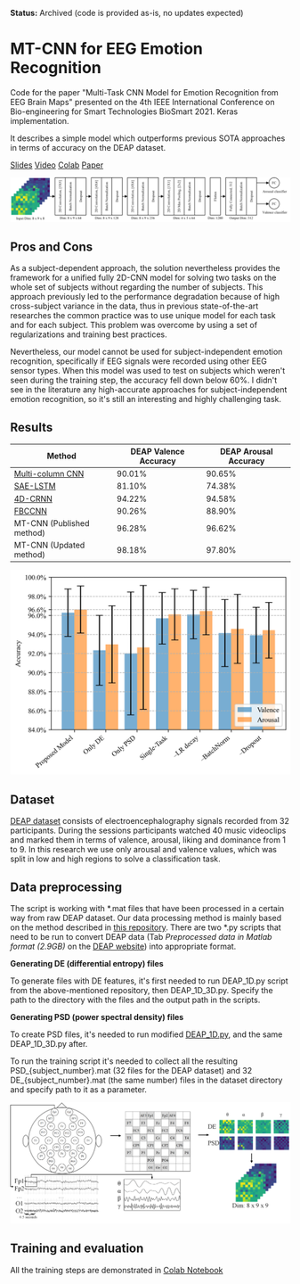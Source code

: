 **Status:** Archived (code is provided as-is, no updates expected)

# MT-CNN for EEG Emotion Recognition
Code for the paper "Multi-Task CNN Model for Emotion Recognition from EEG Brain Maps" presented on the 4th IEEE International Conference on Bio-engineering for Smart Technologies BioSmart 2021. Keras implementation.

It describes a simple model which outperforms previous SOTA approaches in terms of accuracy on the DEAP dataset.

[Slides](https://cntr.click/a1m7LNa) 
[Video](https://cntr.click/rJh8925)
[Colab](https://cntr.click/63kpB43)
[Paper](https://cntr.click/1SVGkjr) 

![Model Structure](graphics/model_structure_hor_tnr.png "Detail of layers composing the Multi-task CNN with input dimension, tensor dimension after each block and output dimension before classification")
## Pros and Cons

As a subject-dependent approach, the solution nevertheless provides the framework for a unified fully 2D-CNN model for solving two tasks on the whole set of subjects without regarding the number of subjects. This approach previously led to the performance degradation because of high cross-subject variance in the data, thus in previous state-of-the-art researches the common practice was to use unique model for each task and for each subject. This problem was overcome by using a set of regularizations and training best practices.

Nevertheless, our model cannot be used for subject-independent emotion recognition, specifically if EEG signals were recorded using other EEG sensor types. When this model was used to test on subjects which weren't seen during the training step, the accuracy fell down below 60%. I didn't see in the literature any high-accurate approaches for subject-independent emotion recognition, so it's still an interesting and highly challenging task.

## Results
| Method                                                                                                                                     | DEAP Valence Accuracy | DEAP Arousal Accuracy|
|--------------------------------------------------------------------------------------------------------------------------------------------|---------------------|-------|
| [Multi-column CNN](https://cntr.click/TDj1agK)                                                                                             | 90.01%              | 90.65%|
| [SAE-LSTM](https://cntr.click/Fw6hsJ1)                                                                                                     | 81.10%              | 74.38%|
| [4D-CRNN](https://cntr.click/KCXVgQ9)                                                                                                      | 94.22%              | 94.58%|
| [FBCCNN](https://cntr.click/LphFc1g)                                                                                                       | 90.26%              | 88.90%|
| MT-CNN (Published method)                                                                                                                  | 96.28%              | 96.62%|
| MT-CNN (Updated method)                                                                                                                    | 98.18%              | 97.80%|

![Ablation Studies](graphics/ablation_studies_tnr.png "Ablation studies on different input features, regularization methods and the use of the multi-task learning principle. “–” denotes the ablation on specific regularization methods.")

## Dataset
[DEAP dataset](https://cntr.click/Dknbw0a) consists of electroencephalography signals recorded from 32 participants. During the sessions participants watched 40 music videoclips and marked them in terms of valence, arousal, liking and dominance from 1 to 9. In this research we use only arousal and valence values, which was split in low and high regions to solve a classification task.


## Data preprocessing
The script is working with *.mat files that have been processed in a certain way from raw DEAP dataset. Our data processing method is mainly based on the method described in [this repository](https://cntr.click/wcMLc4X). There are two *.py scripts that need to be run to convert DEAP data (Tab _Preprocessed data in Matlab format (2.9GB)_ on the [DEAP website](https://cntr.click/pj4G6T4)) into appropriate format. 

**Generating DE (differential entropy) files**

To generate files with DE features, it's first needed to run DEAP_1D.py script from the above-mentioned repository, then DEAP_1D_3D.py. Specify the path to the directory with the files and the output path in the scripts.

**Generating PSD (power spectral density) files**

To create PSD files, it's needed to run modified [DEAP_1D.py](https://cntr.click/Sjx9tYY), and the same DEAP_1D_3D.py after.

To run the training script it's needed to collect all the resulting PSD_{subject_number}.mat (32 files for the DEAP dataset) and 32 DE_{subject_number}.mat (the same number) files in the dataset directory and specify path to it as a parameter. 

![Brain maps](graphics/brainmaps.png " Flowchart of 2D brain maps creation with electrodes location on the scalp, electrodes location on brain maps, extraction of frequency bands, representation of DE and PSD brain maps for each bands and representation of stacked 2D brain maps")


## Training and evaluation

All the training steps are demonstrated in [Colab Notebook](https://cntr.click/vjrL0Av)
